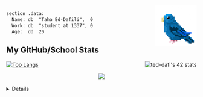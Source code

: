 <img src="9MOK.gif" align="right" height="110">


```assembly
section .data:
  Name: db  "Taha Ed-Dafili",  0
  Work: db  "student at 1337", 0
  Age:  dd  20
```

## **My GitHub/School Stats**
<a href="https://github.com/oakoudad/badge42"><img align='right' src="https://badge.mediaplus.ma/darkblue/ted-dafi" alt="ted-dafi's 42 stats" /></a>
[![Top Langs](https://github-readme-stats.vercel.app/api/top-langs/?username=Ayg0&theme=ayu-mirage&hide=html,makefile,css&exclude_repo=Yona2.0&langs_count=6)](https://github.com/Ayg0/github-readme-stats)
<p align="center">
  <a href="https://github.com/Ayg0">
    <img src="https://komarev.com/ghpvc/?username=Ayg0&color=blue&style=flat)" />
  </a>
</p>
<details>
<p align="center">
  <a href="https://github.com/Ayg0">
    <img src="http://github-profile-summary-cards.vercel.app/api/cards/profile-details?username=Ayg0&theme=transparent" />
  </a>
  <a href="https://github.com/Ayg0">
    <img src="https://github-readme-streak-stats.herokuapp.com/?user=Ayg0&hide_border=true&card_width=338&theme=transparent" />
  </a>
  <a href="https://github.com/Ayg0">
    <img src="http://github-profile-summary-cards.vercel.app/api/cards/stats?username=Ayg0&theme=transparent" />
  </a>
</p>
</details>

